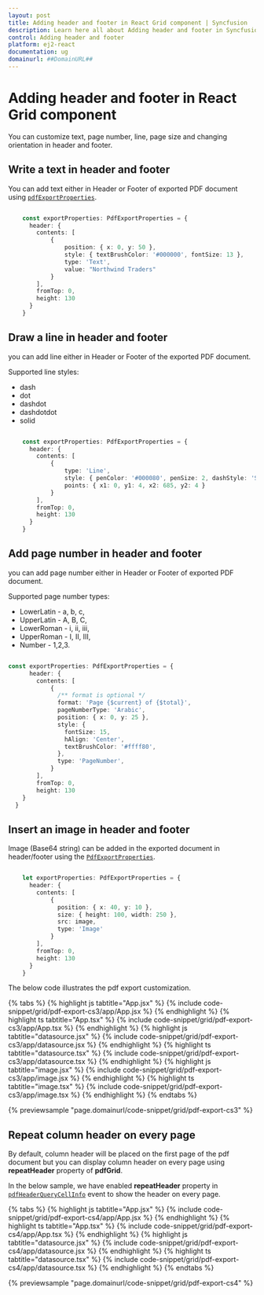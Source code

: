 ```yaml
---
layout: post
title: Adding header and footer in React Grid component | Syncfusion
description: Learn here all about Adding header and footer in Syncfusion React Grid component of Syncfusion Essential JS 2 and more.
control: Adding header and footer 
platform: ej2-react
documentation: ug
domainurl: ##DomainURL##
---
```


# Adding header and footer in React Grid component

You can customize text, page number, line, page size and changing orientation in header and footer.

## Write a text in header and footer

You can add text either in Header or Footer of exported PDF document using [`pdfExportProperties`](https://ej2.syncfusion.com/angular/documentation/api/grid/#pdfexportproperties).

```ts

    const exportProperties: PdfExportProperties = {
      header: {
        contents: [
            {
                position: { x: 0, y: 50 },
                style: { textBrushColor: '#000000', fontSize: 13 },
                type: 'Text',
                value: "Northwind Traders"
            }
        ],
        fromTop: 0,
        height: 130
      }
    }

```

## Draw a line in header and footer

you can add line either in Header or Footer of the exported PDF document.

Supported line styles:
* dash
* dot
* dashdot
* dashdotdot
* solid

```ts

    const exportProperties: PdfExportProperties = {
      header: {
        contents: [
            {
                type: 'Line',
                style: { penColor: '#000080', penSize: 2, dashStyle: 'Solid' },
                points: { x1: 0, y1: 4, x2: 685, y2: 4 }
            }
        ],
        fromTop: 0,
        height: 130
      }
    }

```

## Add page number in header and footer

you can add page number either in Header or Footer of exported PDF document.

Supported page number types:
* LowerLatin - a, b, c,
* UpperLatin - A, B, C,
* LowerRoman - i, ii, iii,
* UpperRoman - I, II, III,
* Number - 1,2,3.

```ts

const exportProperties: PdfExportProperties = {
      header: {
        contents: [
            {
              /** format is optional */
              format: 'Page {$current} of {$total}',
              pageNumberType: 'Arabic',
              position: { x: 0, y: 25 },
              style: {
                fontSize: 15,
                hAlign: 'Center',
                textBrushColor: '#ffff80',
              },
              type: 'PageNumber',
            }
        ],
        fromTop: 0,
        height: 130
    }
  }

```

## Insert an image in header and footer

Image (Base64 string) can be added in the exported document in header/footer using the [`PdfExportProperties`](https://ej2.syncfusion.com/angular/documentation/api/grid/pdfExportProperties/).

```ts

    let exportProperties: PdfExportProperties = {
      header: {
        contents: [
            {
              position: { x: 40, y: 10 },
              size: { height: 100, width: 250 },
              src: image,
              type: 'Image'
            }
        ],
        fromTop: 0,
        height: 130
      }
    }

```

The below code illustrates the pdf export customization.

{% tabs %}
{% highlight js tabtitle="App.jsx" %}
{% include code-snippet/grid/pdf-export-cs3/app/App.jsx %}
{% endhighlight %}
{% highlight ts tabtitle="App.tsx" %}
{% include code-snippet/grid/pdf-export-cs3/app/App.tsx %}
{% endhighlight %}
{% highlight js tabtitle="datasource.jsx" %}
{% include code-snippet/grid/pdf-export-cs3/app/datasource.jsx %}
{% endhighlight %}
{% highlight ts tabtitle="datasource.tsx" %}
{% include code-snippet/grid/pdf-export-cs3/app/datasource.tsx %}
{% endhighlight %}
{% highlight js tabtitle="image.jsx" %}
{% include code-snippet/grid/pdf-export-cs3/app/image.jsx %}
{% endhighlight %}
{% highlight ts tabtitle="image.tsx" %}
{% include code-snippet/grid/pdf-export-cs3/app/image.tsx %}
{% endhighlight %}
{% endtabs %}

 {% previewsample "page.domainurl/code-snippet/grid/pdf-export-cs3" %}

## Repeat column header on every page

By default, column header will be placed on the first page of the pdf document but you can display column header on every page using **repeatHeader** property of **pdfGrid**.

In the below sample, we have enabled **repeatHeader** property in [`pdfHeaderQueryCellInfo`](https://ej2.syncfusion.com/angular/documentation/api/grid/#pdfheaderquerycellinfo) event to show the header on every page.

{% tabs %}
{% highlight js tabtitle="App.jsx" %}
{% include code-snippet/grid/pdf-export-cs4/app/App.jsx %}
{% endhighlight %}
{% highlight ts tabtitle="App.tsx" %}
{% include code-snippet/grid/pdf-export-cs4/app/App.tsx %}
{% endhighlight %}
{% highlight js tabtitle="datasource.jsx" %}
{% include code-snippet/grid/pdf-export-cs4/app/datasource.jsx %}
{% endhighlight %}
{% highlight ts tabtitle="datasource.tsx" %}
{% include code-snippet/grid/pdf-export-cs4/app/datasource.tsx %}
{% endhighlight %}
{% endtabs %}

 {% previewsample "page.domainurl/code-snippet/grid/pdf-export-cs4" %}